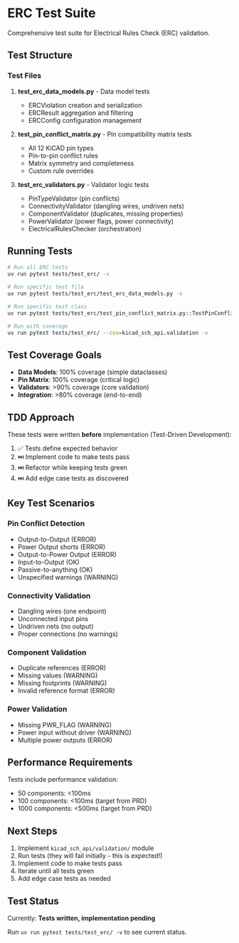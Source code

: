# ERC Test Suite

Comprehensive test suite for Electrical Rules Check (ERC) validation.

## Test Structure

### Test Files

1. **test_erc_data_models.py** - Data model tests
   - ERCViolation creation and serialization
   - ERCResult aggregation and filtering
   - ERCConfig configuration management

2. **test_pin_conflict_matrix.py** - Pin compatibility matrix tests
   - All 12 KiCAD pin types
   - Pin-to-pin conflict rules
   - Matrix symmetry and completeness
   - Custom rule overrides

3. **test_erc_validators.py** - Validator logic tests
   - PinTypeValidator (pin conflicts)
   - ConnectivityValidator (dangling wires, undriven nets)
   - ComponentValidator (duplicates, missing properties)
   - PowerValidator (power flags, power connectivity)
   - ElectricalRulesChecker (orchestration)

## Running Tests

```bash
# Run all ERC tests
uv run pytest tests/test_erc/ -v

# Run specific test file
uv run pytest tests/test_erc/test_erc_data_models.py -v

# Run specific test class
uv run pytest tests/test_erc/test_pin_conflict_matrix.py::TestPinConflictMatrix -v

# Run with coverage
uv run pytest tests/test_erc/ --cov=kicad_sch_api.validation -v
```

## Test Coverage Goals

- **Data Models**: 100% coverage (simple dataclasses)
- **Pin Matrix**: 100% coverage (critical logic)
- **Validators**: >90% coverage (core validation)
- **Integration**: >80% coverage (end-to-end)

## TDD Approach

These tests were written **before** implementation (Test-Driven Development):

1. ✅ Tests define expected behavior
2. ⏭️ Implement code to make tests pass
3. ⏭️ Refactor while keeping tests green
4. ⏭️ Add edge case tests as discovered

## Key Test Scenarios

### Pin Conflict Detection
- Output-to-Output (ERROR)
- Power Output shorts (ERROR)
- Output-to-Power Output (ERROR)
- Input-to-Output (OK)
- Passive-to-anything (OK)
- Unspecified warnings (WARNING)

### Connectivity Validation
- Dangling wires (one endpoint)
- Unconnected input pins
- Undriven nets (no output)
- Proper connections (no warnings)

### Component Validation
- Duplicate references (ERROR)
- Missing values (WARNING)
- Missing footprints (WARNING)
- Invalid reference format (ERROR)

### Power Validation
- Missing PWR_FLAG (WARNING)
- Power input without driver (WARNING)
- Multiple power outputs (ERROR)

## Performance Requirements

Tests include performance validation:
- 50 components: <100ms
- 100 components: <100ms (target from PRD)
- 1000 components: <500ms (target from PRD)

## Next Steps

1. Implement `kicad_sch_api/validation/` module
2. Run tests (they will fail initially - this is expected!)
3. Implement code to make tests pass
4. Iterate until all tests green
5. Add edge case tests as needed

## Test Status

Currently: **Tests written, implementation pending**

Run `uv run pytest tests/test_erc/ -v` to see current status.

